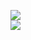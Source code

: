 [![](https://img.shields.io/badge/Made%20With-Github%20Spray-lightgrey.svg?style=for-the-badge&logo=github)](https://github.com/Annihil/github-spray#1194)  
[![](https://i.imgur.com/2DrTn0Z.gif)](https://github.com/Annihil/github-spray)